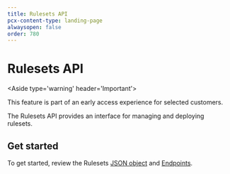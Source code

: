 ```yaml
---
title: Rulesets API
pcx-content-type: landing-page
alwaysopen: false
order: 780
---
```


# Rulesets API

<Aside type='warning' header='Important'>

This feature is part of an early access experience for selected customers.

</Aside>

The Rulesets API provides an interface for managing and deploying rulesets.

## Get started

To get started, review the Rulesets [JSON object](/cf-rulesets/rulesets-api/json-object/) and [Endpoints](/cf-rulesets/rulesets-api/endpoints/).
